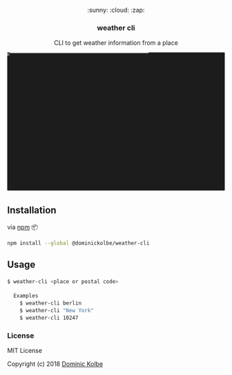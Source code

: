 <p align="center">
  <p align="center">:sunny: :cloud: :zap:</p>
  <h3 align="center">weather cli</h3>
  <p align="center">CLI to get weather information from a place<p>
</p>

<p align="center"><img src="cli.svg" alt="weather-cli"></p>

## Installation

via [npm](https://www.npmjs.com/) :package:
```bash
npm install --global @dominickolbe/weather-cli
```

## Usage
```bash
$ weather-cli <place or postal code>

  Examples
    $ weather-cli berlin
    $ weather-cli "New York"
    $ weather-cli 10247
```

### License
MIT License

Copyright (c) 2018 [Dominic Kolbe](https://dominickolbe.dk)
